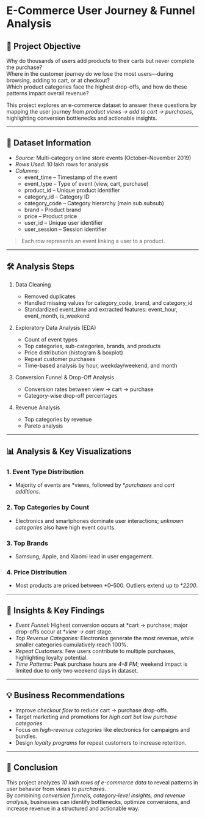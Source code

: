 # E-Commerce User Journey & Funnel Analysis

## 🎯 Project Objective
Why do thousands of users add products to their carts but never complete the purchase?  
Where in the customer journey do we lose the most users—during browsing, adding to cart, or at checkout?  
Which product categories face the highest drop-offs, and how do these patterns impact overall revenue?  

This project explores an e-commerce dataset to answer these questions by mapping the user journey from *product views → add to cart → purchases*, highlighting conversion bottlenecks and actionable insights.

---

## 📂 Dataset Information
- *Source:* Multi-category online store events (October–November 2019)  
- *Rows Used:* 10 lakh rows for analysis  
- *Columns:*
  - event_time – Timestamp of the event  
  - event_type – Type of event (view, cart, purchase)  
  - product_id – Unique product identifier  
  - category_id – Category ID  
  - category_code – Category hierarchy (main.sub.subsub)  
  - brand – Product brand  
  - price – Product price  
  - user_id – Unique user identifier  
  - user_session – Session identifier  

> Each row represents an event linking a user to a product.

---

## 🛠 Analysis Steps
1. Data Cleaning
   - Removed duplicates  
   - Handled missing values for category_code, brand, and category_id  
   - Standardized event_time and extracted features: event_hour, event_month, is_weekend  

2. Exploratory Data Analysis (EDA)
   - Count of event types  
   - Top categories, sub-categories, brands, and products  
   - Price distribution (histogram & boxplot)  
   - Repeat customer purchases  
   - Time-based analysis by hour, weekday/weekend, and month  

3. Conversion Funnel & Drop-Off Analysis
   - Conversion rates between view → cart → purchase  
   - Category-wise drop-off percentages  

4. Revenue Analysis
   - Top categories by revenue  
   - Pareto analysis  

---

## 📊 Analysis & Key Visualizations
### 1. Event Type Distribution
- Majority of events are *views, followed by **purchases* and *cart additions*.  

### 2. Top Categories by Count
- Electronics and smartphones dominate user interactions; *unknown categories* also have high event counts.  

### 3. Top Brands
- Samsung, Apple, and Xiaomi lead in user engagement.  

### 4. Price Distribution
- Most products are priced between *0–500. Outliers extend up to **2200*.  

---

## 🔑 Insights & Key Findings
- *Event Funnel:* Highest conversion occurs at *cart → purchase; major drop-offs occur at **view → cart* stage.  
- *Top Revenue Categories:* Electronics generate the most revenue, while smaller categories cumulatively reach 100%.  
- *Repeat Customers:* Few users contribute to multiple purchases, highlighting loyalty potential.  
- *Time Patterns:* Peak purchase hours are *4–8 PM*; weekend impact is limited due to only two weekend days in dataset.  

---

## 💡 Business Recommendations
- Improve *checkout flow* to reduce cart → purchase drop-offs.  
- Target marketing and promotions for *high cart but low purchase categories*.  
- Focus on *high-revenue categories* like electronics for campaigns and bundles.  
- Design *loyalty programs* for repeat customers to increase retention.  

---

## 📌 Conclusion
This project analyzes *10 lakh rows of e-commerce data* to reveal patterns in user behavior from *views to purchases*.  
By combining *conversion funnels, category-level insights, and revenue analysis*, businesses can identify bottlenecks, optimize conversions, and increase revenue in a structured and actionable way.
